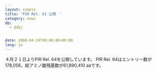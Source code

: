 ```yaml
---
layout: simple
title: 'PIR Rel. 61 公開　'
category: news
db:
  - ddbj


date: 2000-04-24T00:00:00+09:00
lang: ja
---
```


４月２１日よりPIR Rel. 64を公開しています。 PIR Rel. 64はエントリー数が178,058，総アミノ酸残基数が61,890,410 aaです。

